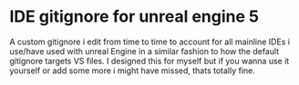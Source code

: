 # IDE gitignore for unreal engine 5
A custom gitignore i edit from time to time to account for all mainline IDEs i use/have used with unreal Engine in a similar fashion to how the default gitignore targets VS files. I designed this for myself but if you wanna use it yourself or add some more i might have missed, thats totally fine.
